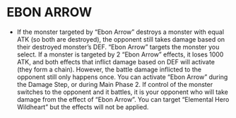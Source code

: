 # EBON ARROW

*   If the monster targeted by “Ebon Arrow” destroys a monster with equal ATK (so both are destroyed), the opponent still takes damage based on their destroyed monster’s DEF. “Ebon Arrow” targets the monster you select. If a monster is targeted by 2 “Ebon Arrow” effects, it loses 1000 ATK, and both effects that inflict damage based on DEF will activate (they form a chain). However, the battle damage inflicted to the opponent still only happens once. You can activate “Ebon Arrow” during the Damage Step, or during Main Phase 2. If control of the monster switches to the opponent and it battles, it is your opponent who will take damage from the effect of “Ebon Arrow”. You can target “Elemental Hero Wildheart” but the effects will not be applied.
